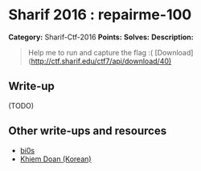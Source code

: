 # Sharif 2016 : repairme-100

**Category:** Sharif-Ctf-2016
**Points:**
**Solves:**
**Description:**

> Help me to run and capture the flag :( [Download](<http://ctf.sharif.edu/ctf7/api/download/40)>


## Write-up

(TODO)

## Other write-ups and resources

* [bi0s](https://ctftime.org/writeup/5050)
* [Khiem Doan (Korean)](https://youtu.be/tRZLgp-WyMM)
